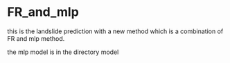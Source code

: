 # FR_and_mlp
this is the landslide prediction with a new method which is a combination of FR
and mlp method.

the mlp model is in the directory model

